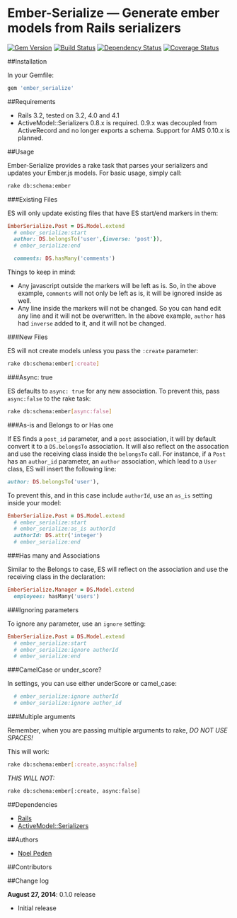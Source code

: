 Ember-Serialize &mdash; Generate ember models from Rails serializers
===================================================

[![Gem
Version](https://badge.fury.io/rb/ember_serialize.png)](http://badge.fury.io/rb/ember_serialize)
[![Build Status](https://secure.travis-ci.org/straydogstudio/ember_serialize.png?branch=master)](http://travis-ci.org/straydogstudio/ember_serialize)
[![Dependency Status](https://gemnasium.com/straydogstudio/ember_serialize.png?branch=master)](https://gemnasium.com/straydogstudio/ember_serialize)
[![Coverage
Status](https://coveralls.io/repos/straydogstudio/ember_serialize/badge.png)](https://coveralls.io/r/straydogstudio/ember_serialize)

##Installation

In your Gemfile:

```ruby
gem 'ember_serialize'
```

##Requirements

* Rails 3.2, tested on 3.2, 4.0 and 4.1
* ActiveModel::Serializers 0.8.x is required. 0.9.x was decoupled from ActiveRecord and no longer exports a schema. Support for AMS 0.10.x is planned.

##Usage

Ember-Serialize provides a rake task that parses your serializers and updates your Ember.js models. For basic usage, simply call:

```bash
rake db:schema:ember
```

###Existing Files

ES will only update existing files that have ES start/end markers in them:

```ruby
EmberSerialize.Post = DS.Model.extend
  # ember_serialize:start
  author: DS.belongsTo('user',{inverse: 'post'}),
  # ember_serialize:end

  comments: DS.hasMany('comments')
```

Things to keep in mind:
* Any javascript outside the markers will be left as is. So, in the above example, `comments` will not only be left as is, it will be ignored inside as well.
* Any line inside the markers will not be changed. So you can hand edit any line and it will not be overwritten. In the above example, `author` has had `inverse` added to it, and it will not be changed.

###New Files

ES will not create models unless you pass the `:create` parameter:

```bash
rake db:schema:ember[:create]
```

###Async: true

ES defaults to `async: true` for any new association. To prevent this, pass `async:false` to the rake task:

```bash
rake db:schema:ember[async:false]
```

###As-is and Belongs to or Has one

If ES finds a `post_id` parameter, and a `post` association, it will by default convert it to a `DS.belongsTo` association. It will also reflect on the assocation and use the receiving class inside the `belongsTo` call. For instance, if a `Post` has an `author_id` parameter, an `author` association, which lead to a `User` class, ES will insert the following line:

```ruby
author: DS.belongsTo('user'),
```

To prevent this, and in this case include `authorId`, use an `as_is` setting inside your model:

```ruby
EmberSerialize.Post = DS.Model.extend
  # ember_serialize:start
  # ember_serialize:as_is authorId
  authorId: DS.attr('integer')
  # ember_serialize:end
```

###Has many and Associations

Similar to the Belongs to case, ES will reflect on the association and use the receiving class in the declaration:

```ruby
EmberSerialize.Manager = DS.Model.extend
  employees: hasMany('users')
```

###Ignoring parameters

To ignore any parameter, use an `ignore` setting:

```ruby
EmberSerialize.Post = DS.Model.extend
  # ember_serialize:start
  # ember_serialize:ignore authorId
  # ember_serialize:end
```

###CamelCase or under_score?

In settings, you can use either underScore or camel_case:

```ruby
  # ember_serialize:ignore authorId
  # ember_serialize:ignore author_id
```

###Multiple arguments

Remember, when you are passing multiple arguments to rake, _DO NOT USE SPACES!_

This will work:

```bash
rake db:schema:ember[:create,async:false]
```

_THIS WILL NOT:_

```bash
rake db:schema:ember[:create, async:false]
```

##Dependencies

- [Rails](https://github.com/rails/rails)
- [ActiveModel::Serializers](https://github.com/rails-api/active_model_serializers)

##Authors

* [Noel Peden](https://github.com/straydogstudio)

##Contributors


##Change log

**August 27, 2014**: 0.1.0 release

- Initial release
